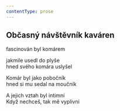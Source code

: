 ```yaml
---
contentType: prose
---
```


## Občasný návštěvník kaváren

fascinován byl komárem

jakmile usedl do plyše  
hned svého komára uslyšel

Komár byl jako pobočník  
hned si mu sedal na moučník

A jejich vztah byl intimní  
Když nechceš, tak mě vyplivni
